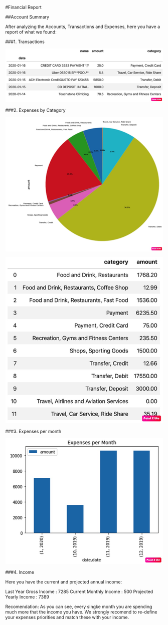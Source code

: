 #Financial Report

##Account Summary

After analyzing the Accounts, Transactions and Expenses, here you have a report of what we found:

###1. Transactions

![](https://raw.githubusercontent.com/amejiali/apis-homework/master/Transactions.jpg)

###2. Expenses by Category

![](https://raw.githubusercontent.com/amejiali/apis-homework/master/Expenses1.jpg)

![](https://raw.githubusercontent.com/amejiali/apis-homework/master/Expenses2.jpg)

###3. Expenses per month

![](https://raw.githubusercontent.com/amejiali/apis-homework/master/Expenses3.jpg)

###4. Income

Here you have the current and projected annual income:

Last Year Gross Income  : 7285
Current Monthly Income  : 500
Projected Yearly Income : 7389


Recomendation: As you can see, every singke month you are spending much more that the income you have. We strongly recomend to re-define your expenses priorities and match these with your income. 

